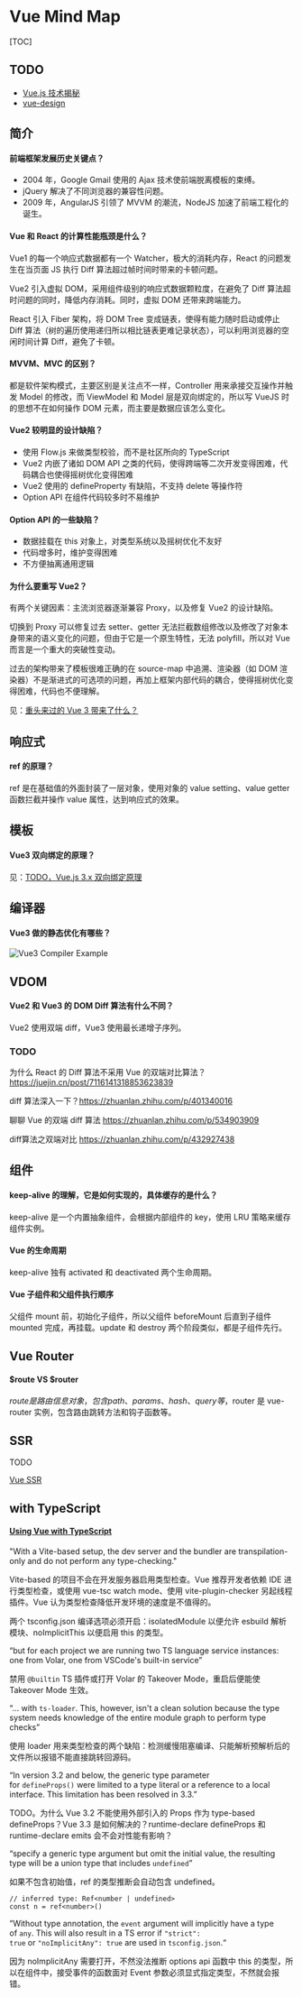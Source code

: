 # Vue Mind Map

[TOC]

## TODO

* [Vue.js 技术揭秘](https://www.zhihu.com/question/390956688/answer/1184696066)
* [vue-design](https://github.com/HcySunYang/vue-design/blob/elegant/docs/art/1start-learn.md)

## 简介
 
#### 前端框架发展历史关键点？

* 2004 年，Google Gmail 使用的 Ajax 技术使前端脱离模板的束缚。
* jQuery 解决了不同浏览器的兼容性问题。
* 2009 年，AngularJS 引领了 MVVM 的潮流，NodeJS 加速了前端工程化的诞生。

#### Vue 和 React 的计算性能瓶颈是什么？

Vue1 的每一个响应式数据都有一个 Watcher，极大的消耗内存，React 的问题发生在当页面 JS 执行 Diff 算法超过帧时间时带来的卡顿问题。

Vue2 引入虚拟 DOM，采用组件级别的响应式数据颗粒度，在避免了 Diff 算法超时问题的同时，降低内存消耗。同时，虚拟 DOM 还带来跨端能力。

React 引入 Fiber 架构，将 DOM Tree 变成链表，使得有能力随时启动或停止 Diff 算法（树的遍历使用递归所以相比链表更难记录状态），可以利用浏览器的空闲时间计算 Diff，避免了卡顿。

#### MVVM、MVC 的区别？

都是软件架构模式，主要区别是关注点不一样，Controller 用来承接交互操作并触发 Model 的修改，而 ViewModel 和 Model 层是双向绑定的，所以写 VueJS 时的思想不在如何操作 DOM 元素，而主要是数据应该怎么变化。

#### Vue2 较明显的设计缺陷？

* 使用 Flow.js 来做类型校验，而不是社区所向的 TypeScript
* Vue2 内嵌了诸如 DOM API 之类的代码，使得跨端等二次开发变得困难，代码耦合也使得摇树优化变得困难
* Vue2 使用的 defineProperty 有缺陷，不支持 delete 等操作符
* Option API 在组件代码较多时不易维护

#### Option API 的一些缺陷？

* 数据挂载在 this 对象上，对类型系统以及摇树优化不友好
* 代码增多时，维护变得困难
* 不方便抽离通用逻辑

#### 为什么要重写 Vue2？

有两个关键因素：主流浏览器逐渐兼容 Proxy，以及修复 Vue2 的设计缺陷。

切换到 Proxy 可以修复过去 setter、getter 无法拦截数组修改以及修改了对象本身带来的语义变化的问题，但由于它是一个原生特性，无法 polyfill，所以对 Vue 而言是一个重大的突破性变动。

过去的架构带来了模板很难正确的在 source-map 中追溯、渲染器（如 DOM 渲染器）不是渐进式的可选项的问题，再加上框架内部代码的耦合，使得摇树优化变得困难，代码也不便理解。

见：[重头来过的 Vue 3 带来了什么？](https://zhuanlan.zhihu.com/p/147022323)

## 响应式

#### ref 的原理？

ref 是在基础值的外面封装了一层对象，使用对象的 value setting、value getter 函数拦截并操作 value 属性，达到响应式的效果。

## 模板

#### Vue3 双向绑定的原理？

见：[TODO，Vue.js 3.x 双向绑定原理](https://segmentfault.com/a/1190000041716718)

## 编译器

#### Vue3 做的静态优化有哪些？

![Vue3 Compiler Example](https://mgear-image.oss-cn-shanghai.aliyuncs.com/image/other/20220628022452.png)

## VDOM

#### Vue2 和 Vue3 的 DOM Diff 算法有什么不同？

Vue2 使用双端 diff，Vue3 使用最长递增子序列。

### TODO

为什么 React 的 Diff 算法不采用 Vue 的双端对比算法？https://juejin.cn/post/7116141318853623839

diff 算法深入一下？https://zhuanlan.zhihu.com/p/401340016

聊聊 Vue 的双端 diff 算法 https://zhuanlan.zhihu.com/p/534903909

diff算法之双端对比 https://zhuanlan.zhihu.com/p/432927438

## 组件

#### keep-alive 的理解，它是如何实现的，具体缓存的是什么？

keep-alive 是一个内置抽象组件，会根据内部组件的 key，使用 LRU 策略来缓存组件实例。

#### Vue 的生命周期

keep-alive 独有 activated 和 deactivated 两个生命周期。

#### Vue 子组件和父组件执行顺序

父组件 mount 前，初始化子组件，所以父组件 beforeMount 后直到子组件 mounted 完成，再挂载。update 和 destroy 两个阶段类似，都是子组件先行。

## Vue Router

#### \$route VS \$router

$route 是路由信息对象，包含 path、params、hash、query 等，$router 是 vue-router 实例，包含路由跳转方法和钩子函数等。

## SSR

TODO

[Vue SSR](https://vuejs.org/guide/scaling-up/ssr.html)

## with TypeScript

#### [Using Vue with TypeScript](https://vuejs.org/guide/typescript/overview.html)

"With a Vite-based setup, the dev server and the bundler are transpilation-only and do not perform any type-checking."

Vite-based 的项目不会在开发服务器启用类型检查。Vue 推荐开发者依赖 IDE 进行类型检查，或使用 vue-tsc watch mode、使用 vite-plugin-checker 另起线程插件。Vue 认为类型检查降低开发环境的速度是不值得的。

两个 tsconfig.json 编译选项必须开启：isolatedModule 以便允许 esbuild 解析模块、noImplicitThis 以便启用 this 的类型。

“but for each project we are running two TS language service instances: one from Volar, one from VSCode's built-in service”

禁用 `@builtin` TS 插件或打开 Volar 的 Takeover Mode，重启后便能使 Takeover Mode 生效。

“... with `ts-loader`. This, however, isn't a clean solution because the type system needs knowledge of the entire module graph to perform type checks”

使用 loader 用来类型检查的两个缺陷：检测缓慢阻塞编译、只能解析预解析后的文件所以报错不能直接跳转回源码。

“In version 3.2 and below, the generic type parameter for `defineProps()` were limited to a type literal or a reference to a local interface. This limitation has been resolved in 3.3.”

TODO。为什么 Vue 3.2 不能使用外部引入的 Props 作为 type-based defineProps？Vue 3.3 是如何解决的？runtime-declare defineProps 和 runtime-declare emits 会不会对性能有影响？

“specify a generic type argument but omit the initial value, the resulting type will be a union type that includes `undefined`”

如果不包含初始值，ref 的类型推断会自动包含 undefined。

```vue
// inferred type: Ref<number | undefined>
const n = ref<number>()
```

”Without type annotation, the `event` argument will implicitly have a type of `any`. This will also result in a TS error if `"strict": true` or `"noImplicitAny": true` are used in `tsconfig.json`.“

因为 noImplicitAny 需要打开，不然没法推断 options api 函数中 this 的类型，所以在组件中，接受事件的函数面对 Event 参数必须显式指定类型，不然就会报错。